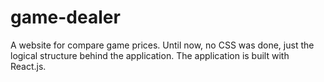 # game-dealer

A website for compare game prices. Until now, no CSS was done, just the logical structure behind the application. The application is built with React.js.